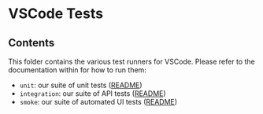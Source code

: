 # VSCode Tests

## Contents

This folder contains the various test runners for VSCode. Please refer to the documentation within for how to run them:

* `unit`: our suite of unit tests ([README](unit/README.md))
* `integration`: our suite of API tests ([README](integration/browser/README.md))
* `smoke`: our suite of automated UI tests ([README](smoke/README.md))
